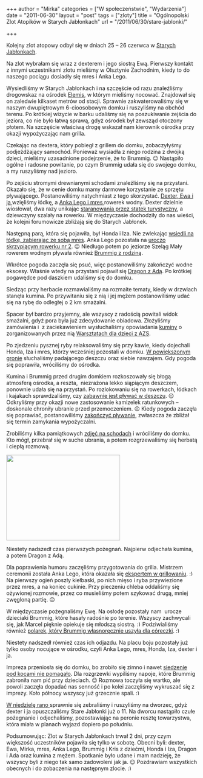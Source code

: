 +++
author = "Mirka"
categories = ["W społeczeństwie", "Wydarzenia"]
date = "2011-06-30"
layout = "post"
tags = ["zloty"]
title = "Ogólnopolski Zlot Atopików w Starych Jabłonkach"
url = "/2011/06/30/stare-jablonki/"

+++

Kolejny zlot atopowy odbył się w dniach 25 – 26 czerwca w <a title="Stare Jabłonki" href="http://maps.google.pl/maps?q=Stare+Jab%C5%82onki&hl=pl&ie=UTF8&ll=53.692844,20.091248&spn=0.024242,0.090122&sll=53.690154,20.085972&sspn=0.012122,0.02871&z=14" target="_blank">Starych Jabłonkach</a>.

Na zlot wybrałam się wraz z dexterem i jego siostrą Ewą. Pierwszy kontakt z innymi uczestnikami zlotu mieliśmy w Olsztynie Zachodnim, kiedy to do naszego pociągu dosiadły się mres i Anka Lego.

Wysiedliśmy w Starych Jabłonkach i na szczęście od razu znaleźliśmy drogowskaz na ośrodek <a title="Ośrodek Elemis" href="http://www.elemis.alpha.pl/index.html" target="_blank">Elemis</a>, w którym mieliśmy nocować. Znajdował się on zaledwie kilkaset metrów od stacji. Sprawnie zakwaterowaliśmy się w naszym dwupiętrowym 6-cioosobowym domku i ruszyliśmy na obchód terenu. Po krótkiej wizycie w barku udaliśmy się na poszukiwanie zejścia do jeziora, co nie było łatwą sprawą, gdyż ośrodek był zewsząd otoczony płotem. Na szczęście właściwą drogę wskazał nam kierownik ośrodka przy okazji wypożyczając nam grilla.

<!--more-->Czekając na dextera, który pobiegł z grillem do domku, zobaczyłyśmy podjeżdżający samochód. Ponieważ wysiadła z niego rodzina z dwójką dzieci, mieliśmy uzasadnione podejrzenie, że to Brummig. 😉 Nastąpiło ogólne i radosne powitanie, po czym Brummig udała się do swojego domku, a my ruszyliśmy nad jezioro.

Po zejściu stromymi drewnianymi schodami znaleźliśmy się na przystani. Okazało się, że w cenie domku mamy darmowe korzystanie ze sprzętu pływającego. Postanowiliśmy natychmiast z tego skorzystać. <a title="Dexter i Ewa na łódce" href="https://picasaweb.google.com/lh/photo/dVpBf69_IhINMIYBI6xFqP_R_iyZAL_wnPXqM1MLIOE?feat=directlink" target="_blank">Dexter, Ewa i ja </a>wzięliśmy łódkę, a <a title="Anka Lego i mres na rowerku wodnym" href="https://picasaweb.google.com/lh/photo/ZOA-AxDq9SgrrxtjylNRDv_R_iyZAL_wnPXqM1MLIOE?feat=directlink" target="_blank">Anka Lego i mres </a>rowerek wodny. Dexter dzielnie wiosłował, dwa razy unikając <a title="dexter unika staranowania przez statek" href="https://picasaweb.google.com/lh/photo/5F1YSAL_ZJeW42iecQSzGP_R_iyZAL_wnPXqM1MLIOE?feat=directlink" target="_blank">staranowania przez statek turystyczny</a>, a dziewczyny szalały na rowerku. W międzyczasie dochodziły do nas wieści, że kolejni forumowicze zbliżają się do Starych Jabłonek.

Następną parą, która się pojawiła, był Honda i Iza. Nie zwlekając <a title="mres, Honda i Iza na łódce" href="https://picasaweb.google.com/lh/photo/4kmbfe9sdOMfHY83FU1QQf_R_iyZAL_wnPXqM1MLIOE?feat=directlink" target="_blank">wsiedli na łódkę, zabierając ze sobą mres</a>. Anka Lego pozostała na <a title="Anka Lego na rowerku" href="https://picasaweb.google.com/lh/photo/nuHOgauqfyYIkUPxYtksbP_R_iyZAL_wnPXqM1MLIOE?feat=directlink" target="_blank">uroczo skrzypiącym rowerku nr 2</a>. 😉 Niedługo potem po jeziorze Szeląg Mały rowerem wodnym pływała również <a title="Brummig i Kris z dziećmi" href="https://picasaweb.google.com/lh/photo/tKcIFD34SCnIdJw1mKaKPP_R_iyZAL_wnPXqM1MLIOE?feat=directlink" target="_blank">Brummig z rodziną</a>.

Wkrótce pogoda zaczęła się psuć, więc postanowiliśmy zakończyć wodne ekscesy. Właśnie wtedy na przystani pojawił się <a title="Ewa, dexter, Iza, Honda, Dragon, Ada, mres" href="https://picasaweb.google.com/lh/photo/DX1_ItqeXJeINtR8Hp3JRv_R_iyZAL_wnPXqM1MLIOE?feat=directlink" target="_blank">Dragon z Adą</a>. Po krótkiej pogawędce pod daszkiem udaliśmy się do domku.

Siedząc przy herbacie rozmawialiśmy na rozmaite tematy, kiedy w drzwiach stanęła kumina. Po przywitaniu się z nią i jej mężem postanowiliśmy udać się na rybę do odległej o 2 km smażalni.

Spacer był bardzo przyjemny, ale wszyscy z radością powitali widok smażalni, gdyż pora była już zdecydowanie obiadowa. Złożyliśmy zamówienia i  z zaciekawieniem wysłuchaliśmy opowiadania <a title="Anka Lego, kumina i Ada" href="https://picasaweb.google.com/lh/photo/LRw_fKurWJASGtx1IsOlwP_R_iyZAL_wnPXqM1MLIOE?feat=directlink" target="_blank">kuminy</a> o zorganizowanych przez nią <a title="Warsztaty dla dzieci z AZS" href="http://fundacja-alabaster.org.pl/?p=880" target="_blank">Warsztatach dla dzieci z AZS</a>.

Po zjedzeniu pysznej ryby relaksowaliśmy się przy kawie, kiedy dojechali Honda, Iza i mres, którzy wcześniej pozostali w domku. <a title="mres, Anka Lego, Iza, Honda, kumina, Ada, Dragon" href="https://picasaweb.google.com/lh/photo/PPSACYNMf3e5AerVAQ70uf_R_iyZAL_wnPXqM1MLIOE?feat=directlink" target="_blank">W powiększonym gronie</a> słuchaliśmy padającego deszczu oraz siebie nawzajem. Gdy pogoda się poprawiła, wróciliśmy do ośrodka.

Kumina i Brummig przed drugim domkiem rozkoszowały się błogą atmosferą ośrodka, a reszta,  niezrażona lekko siąpiącym deszczem, ponownie udała się na przystań. Po rozlokowaniu się na rowerkach, łódkach i kajakach sprawdzaliśmy, czy <a title="Pływanie w deszczu ;)" href="https://picasaweb.google.com/lh/photo/yrqdyVW68EHgzHe3dM-CBP_R_iyZAL_wnPXqM1MLIOE?feat=directlink" target="_blank">zabawnie jest pływać w deszczu</a>. 😉 Odkryliśmy przy okazji nowe zastosowanie kamizelek ratunkowych – doskonale chroniły ubranie przed przemoczeniem. 😉 Kiedy pogoda zaczęła się poprawiać, postanowiliśmy <a title="Honda i Iza na rowerku" href="https://picasaweb.google.com/lh/photo/aqw7jn6SXCjDcAZ6i8YQov_R_iyZAL_wnPXqM1MLIOE?feat=directlink" target="_blank">zakończyć pływanie</a>, zwłaszcza że zbliżał się termin zamykania wypożyczalni.

Zrobiliśmy kilka pamiątkowych <a title="Mirka, dexter, Ewa, mres, Anka Lego, Dragon, Ada, Iza, Honda" href="https://picasaweb.google.com/lh/photo/rP0kbfIN4D5TK0QPn_iHE__R_iyZAL_wnPXqM1MLIOE?feat=directlink" target="_blank">zdjęć na schodach</a> i wróciliśmy do domku. Kto mógł, przebrał się w suche ubrania, a potem rozgrzewaliśmy się herbatą i ciepłą rozmową.

[<img class="aligncenter size-medium wp-image-2089" src="http://blog.atopowe.pl/wp-content/uploads/2011/06/SDC12322-300x225.jpg" alt="" width="300" height="225" srcset="http://blog.atopowe.pl/wp-content/uploads/2011/06/SDC12322-300x225.jpg 300w, http://blog.atopowe.pl/wp-content/uploads/2011/06/SDC12322.jpg 640w" sizes="(max-width: 300px) 100vw, 300px" />][1]

Niestety nadszedł czas pierwszych pożegnań. Najpierw odjechała kumina, a potem Dragon z Adą.

Dla poprawienia humoru zaczęliśmy przygotowania do grilla. Mistrzem ceremonii została Anka Lego, która okazała się <a title="Anka Lego jako mistrz grillowani​a" href="https://picasaweb.google.com/lh/photo/qeTVmD_b9ZGt33AUNInhav_R_iyZAL_wnPXqM1MLIOE?feat=directlink" target="_blank">ekspertem w grillowaniu</a>.  <img src="http://blog.atopowe.pl/wp-includes/images/smilies/simple-smile.png" alt=":)" class="wp-smiley" style="height: 1em; max-height: 1em;" />Na pierwszy ogień poszły kiełbaski, po nich mięso i ryba przywiezione przez mres, a na koniec cukinie. Przy pieczeniu chleba oddaliśmy się ożywionej rozmowie, przez co musieliśmy potem szykować drugą, mniej zwęgloną partię. 😉

W międzyczasie pożegnaliśmy Ewę. Na osłodę pozostały nam  urocze dzieciaki Brummig, które hasały radośnie po terenie. Wszyscy zachwycali się, jak Marcel pięknie opiekuje się młodszą siostrą.  <img src="http://blog.atopowe.pl/wp-includes/images/smilies/simple-smile.png" alt=":)" class="wp-smiley" style="height: 1em; max-height: 1em;" />Podziwialiśmy również <a title="Różowy polarek" href="http://brummig.blox.pl/2011/04/Polar-ny-powiew-wiosna.html" target="_blank">polarek, który Brummig własnoręcznie uszyła dla córeczki</a>. <img src="http://blog.atopowe.pl/wp-includes/images/smilies/simple-smile.png" alt=":)" class="wp-smiley" style="height: 1em; max-height: 1em;" />

Niestety nadszedł również czas ich odjazdu. Na placu boju pozostały już tylko osoby nocujące w ośrodku, czyli Anka Lego, mres, Honda, Iza, dexter i ja.

Impreza przeniosła się do domku, bo zrobiło się zimno i nawet <a title="Mirka i dexter oraz Iza i Honda pod kocami" href="https://picasaweb.google.com/lh/photo/6GZpk2IRADTgnMvfSpf8pv_R_iyZAL_wnPXqM1MLIOE?feat=directlink" target="_blank">siedzenie pod kocami nie pomagało</a>. Dla rozgrzewki wypiliśmy napoje, które Brummig zabroniła nam pić przy dzieciach. 😉 Rozmowa toczyła się wartko, ale powoli zaczęła dopadać nas senność i po kolei zaczęliśmy wykruszać się z imprezy. Koło północy wszyscy już grzecznie spali. <img src="http://blog.atopowe.pl/wp-includes/images/smilies/simple-smile.png" alt=":)" class="wp-smiley" style="height: 1em; max-height: 1em;" />

<a title="Do niedzieli dotrwali: Honda, Iza, mres, Anka Lego, dexter i Mirka" href="https://picasaweb.google.com/lh/photo/dL7TJM38mQcKInPcpd0fvv_R_iyZAL_wnPXqM1MLIOE?feat=directlink" target="_blank">W niedzielę rano </a>sprawnie się zebraliśmy i ruszyliśmy na dworzec, gdyż dexter i ja opuszczaliśmy Stare Jabłonki już o 11. Na dworcu nastąpiło czułe pożegnanie i odjechaliśmy, pozostawiając na peronie resztę towarzystwa, która miała w planach wyjazd dopiero po południu.

Podsumowując: Zlot w Starych Jabłonkach trwał 2 dni, przy czym większość uczestników pojawiła się tylko w sobotę. Obecni byli: dexter, Ewa, Mirka, mres, Anka Lego, Brummig i Kris z dziećmi, Honda i Iza, Dragon i Ada oraz kumina z mężem. Spotkanie było udane i mam nadzieję, że wszyscy byli z niego tak samo zadowoleni jak ja. 😉 Pozdrawiam wszystkich obecnych i do zobaczenia na następnym zlocie. <img src="http://blog.atopowe.pl/wp-includes/images/smilies/simple-smile.png" alt=":)" class="wp-smiley" style="height: 1em; max-height: 1em;" />

 [1]: http://blog.atopowe.pl/wp-content/uploads/2011/06/SDC12322.jpg "dexter, Ewa, Mirka, Ada, Dragon, Honda, Iza, mres"